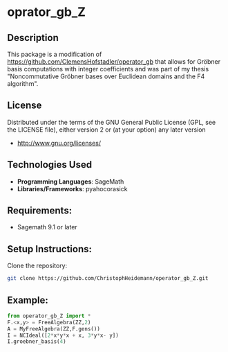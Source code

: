 # oprator_gb_Z

## Description
This package is a modification of https://github.com/ClemensHofstadler/operator_gb that allows for Gröbner basis computations with integer coefficients and was part of my thesis "Noncommutative Gröbner bases over Euclidean domains and the F4 algorithm".

## License
Distributed under the terms of the GNU General Public License (GPL, see the LICENSE file), either version 2 or (at your option) any later version
- http://www.gnu.org/licenses/

## Technologies Used
- **Programming Languages**: SageMath
- **Libraries/Frameworks**: pyahocorasick

## Requirements:
- Sagemath 9.1 or later

## Setup Instructions:
Clone the repository:
   ```bash
   git clone https://github.com/ChristophHeidemann/operator_gb_Z.git
````

## Example:
```python
from operator_gb_Z import *
F.<x,y> = FreeAlgebra(ZZ,2)               
A = MyFreeAlgebra(ZZ,F.gens())
I = NCIdeal([2*x*y*x + x, 3*y*x- y])
I.groebner_basis(4)
```
